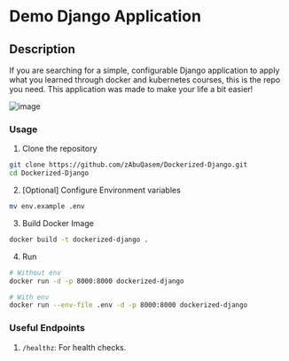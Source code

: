 # Demo Django Application
## Description
If you are searching for a simple, configurable Django application to apply what you learned through docker and kubernetes courses, this is the repo you need.
This application was made to make your life a bit easier!

![image](https://github.com/zAbuQasem/Dockerized-Django/assets/74984708/0200901d-4643-4174-b9b6-4177f69a7c92)


### Usage
1. Clone the repository 
```sh
git clone https://github.com/zAbuQasem/Dockerized-Django.git
cd Dockerized-Django
```
2. [Optional] Configure Environment variables
```sh
mv env.example .env
``` 
3. Build Docker Image
```sh
docker build -t dockerized-django .
```
4. Run
```sh
# Without env
docker run -d -p 8000:8000 dockerized-django

# With env
docker run --env-file .env -d -p 8000:8000 dockerized-django
```

### Useful Endpoints
1. `/healthz`: For health checks.
